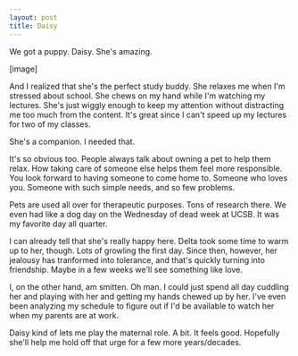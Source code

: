 ```yaml
---
layout: post
title: Daisy
---
```

We got a puppy. Daisy. She's amazing.

[image]

And I realized that she's the perfect study buddy. She relaxes me when I'm stressed about school. She chews on my hand while I'm watching my lectures. She's just wiggly enough to keep my attention without distracting me too much from the content. It's great since I can't speed up my lectures for two of my classes.

She's a companion. I needed that.

It's so obvious too. People always talk about owning a pet to help them relax. How taking care of someone else helps them feel more responsible. You look forward to having someone to come home to. Someone who loves you. Someone with such simple needs, and so few problems.

Pets are used all over for therapeutic purposes. Tons of research there. We even had like a dog day on the Wednesday of dead week at UCSB. It was my favorite day all quarter.

I can already tell that she's really happy here. Delta took some time to warm up to her, though. Lots of growling the first day. Since then, however, her jealousy has tranformed into tolerance, and that's quickly turning into friendship. Maybe in a few weeks we'll see something like love.

I, on the other hand, am smitten. Oh man. I could just spend all day cuddling her and playing with her and getting my hands chewed up by her. I've even been analyzing my schedule to figure out if I'd be available to watch her when my parents are at work.

Daisy kind of lets me play the maternal role. A bit. It feels good. Hopefully she'll help me hold off that urge for a few more years/decades.